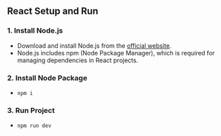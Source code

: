## React Setup and Run

### 1. Install Node.js
- Download and install Node.js from the [official website](https://nodejs.org/).
- Node.js includes npm (Node Package Manager), which is required for managing dependencies in React projects.

### 2. Install Node Package
- ``` npm i ```

### 3. Run Project
- ``` npm run dev ```
